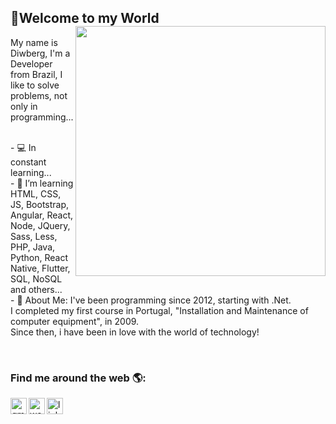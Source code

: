 



## 👋Welcome to my World <img align="right" width="400" src="https://media0.giphy.com/media/M9kgjEsLG6LMbYC9dl/giphy.gif?cid=ecf05e477d07cb985aa03e0fe8362322b249add8b41a3971&rid=giphy.gif" />
My name is Diwberg, I'm a Developer from Brazil, I like to solve problems, not only in programming...

<br/> - :computer: In constant learning...
<br/> - :rocket: I’m learning HTML, CSS, JS, Bootstrap, Angular, React, Node, JQuery, Sass, Less, PHP, Java, Python, React Native, Flutter, SQL, NoSQL and others...
<br/> - 💬 About Me: I've been programming since 2012, starting with .Net. <br/>I completed my first course in Portugal, "Installation and Maintenance of computer equipment", in 2009.<br>
Since then, i have been in love with the world of technology!
<br/>
 
 
<br/> 
 
 <!--<p align="left">
  <a href="https://github.com/anuraghazra/github-readme-stats">
    <img 
      align="left"
      src="https://github-readme-stats.vercel.app/api/top-langs/?username=diwberg&layout=compact"
    />
  </a>
  <a href="https://github.com/anuraghazra/github-readme-stats">
    <img
      align="center"
      height="165"
      src="https://github-readme-stats.vercel.app/api?username=diwberg&count_private=true&show_icons=true&theme=prussian"
    />
  </a>
</p>-->


### Find me around the web 🌎:
<a href="mailto:diwberg@gmail.com"><img src="https://www.flaticon.com/svg/static/icons/svg/281/281769.svg"  align="left" alt="gmail" width="26px"/></a>
<a href="https://diwberg.github.io/Portfolio/index.html"><img src="" alt="website"  align="left" width="26px" /></a>
<a href="https://www.linkedin.com/in/diwberg-de-andrade-pereira-7670a91ab/" target="_blank" rel="external"><img src="https://www.flaticon.com/svg/static/icons/svg/174/174857.svg" alt="linkedin"  align="left" width="26px"/></a> 
<br/>
